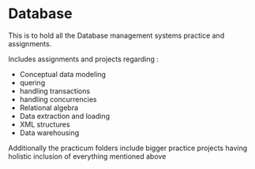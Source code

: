 # Database
This is to hold all the Database management systems practice and assignments.  


Includes assignments and projects regarding :
- Conceptual data modeling
- quering
- handling transactions
- handling concurrencies
- Relational algebra
- Data extraction and loading
- XML structures
- Data warehousing


Additionally the practicum folders include bigger practice projects having holistic inclusion of everything mentioned above
